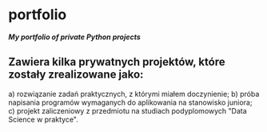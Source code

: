 # portfolio
<i><b>My portfolio of private Python projects</b></i>

## Zawiera kilka prywatnych projektów, które zostały zrealizowane jako:
  a) rozwiązanie zadań praktycznych, z którymi miałem doczynienie;
  b) próba napisania programów wymaganych do aplikowania na stanowisko juniora;
  c) projekt zaliczeniowy z przedmiotu na studiach podyplomowych "Data Science w praktyce".
